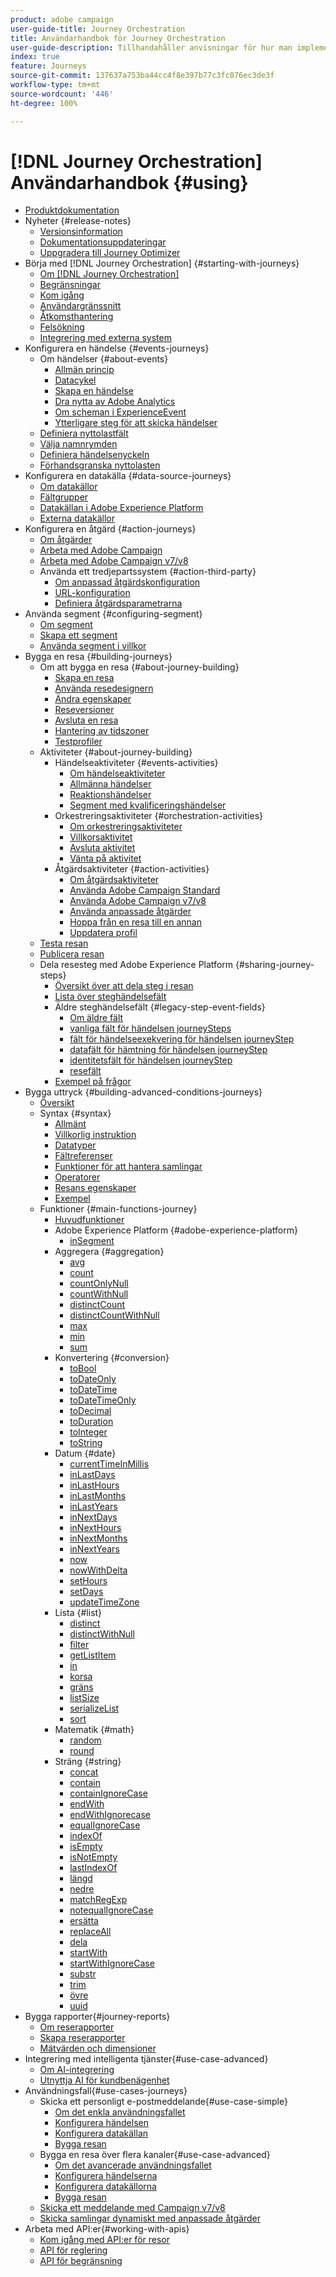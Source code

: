 ```yaml
---
product: adobe campaign
user-guide-title: Journey Orchestration
title: Användarhandbok för Journey Orchestration
user-guide-description: Tillhandahåller anvisningar för hur man implementerar och bygger resor.
index: true
feature: Journeys
source-git-commit: 137637a753ba44cc4f8e397b77c3fc076ec3de3f
workflow-type: tm+mt
source-wordcount: '446'
ht-degree: 100%

---
```



# [!DNL Journey Orchestration] Användarhandbok {#using}

+ [Produktdokumentation](journey-orchestration-home.md)
+ Nyheter {#release-notes}
   + [Versionsinformation](using/release-notes/release-notes.md)
   + [Dokumentationsuppdateringar](using/release-notes/documentation-updates.md)
   + [Uppgradera till Journey Optimizer](using/release-notes/upgrade-to-ajo.md)
+ Börja med [!DNL Journey Orchestration] {#starting-with-journeys}
   + [Om [!DNL Journey Orchestration]](using/about/about-journey-orchestration.md)
   + [Begränsningar](using/about/limitations.md)
   + [Kom igång](using/about/get-started.md)
   + [Användargränssnitt](using/about/user-interface.md)
   + [Åtkomsthantering](using/about/access-management.md)
   + [Felsökning](using/about/troubleshooting.md)
   + [Integrering med externa system](using/about/external-systems.md)
+ Konfigurera en händelse {#events-journeys}
   + Om händelser {#about-events}
      + [Allmän princip](using/event/about-events.md)
      + [Datacykel](using/event/about-data-cycle.md)
      + [Skapa en händelse](using/event/about-creating.md)
      + [Dra nytta av Adobe Analytics](using/event/about-analytics.md)
      + [Om scheman i ExperienceEvent](using/event/experience-event-schema.md)
      + [Ytterligare steg för att skicka händelser](using/event/additional-steps-to-send-events-to-journey-orchestration.md)
   + [Definiera nyttolastfält](using/event/defining-the-payload-fields.md)
   + [Välja namnrymden](using/event/selecting-the-namespace.md)
   + [Definiera händelsenyckeln](using/event/defining-the-event-key.md)
   + [Förhandsgranska nyttolasten](using/event/previewing-the-payload.md)
+ Konfigurera en datakälla {#data-source-journeys}
   + [Om datakällor](using/datasource/about-data-sources.md)
   + [Fältgrupper](using/datasource/field-groups.md)
   + [Datakällan i Adobe Experience Platform](using/datasource/adobe-experience-platform-data-source.md)
   + [Externa datakällor](using/datasource/external-data-sources.md)
+ Konfigurera en åtgärd {#action-journeys}
   + [Om åtgärder](using/action/action.md)
   + [Arbeta med Adobe Campaign ](using/action/working-with-adobe-campaign.md)
   + [Arbeta med Adobe Campaign v7/v8](using/action/acc-action.md)
   + Använda ett tredjepartssystem {#action-third-party}
      + [Om anpassad åtgärdskonfiguration](using/action/about-custom-action-configuration.md)
      + [URL-konfiguration](using/action/url-configuration.md)
      + [Definiera åtgärdsparametrarna](using/action/defining-the-message-parameters.md)
+ Använda segment {#configuring-segment}
   + [Om segment](using/segment/about-segments.md)
   + [Skapa ett segment](using/segment/creating-a-segment.md)
   + [Använda segment i villkor](using/segment/using-a-segment.md)
+ Bygga en resa {#building-journeys}
   + Om att bygga en resa {#about-journey-building}
      + [Skapa en resa](using/building-journeys/journey.md)
      + [Använda resedesignern](using/building-journeys/using-the-journey-designer.md)
      + [Ändra egenskaper](using/building-journeys/changing-properties.md)
      + [Reseversioner](using/building-journeys/journey-versions.md)
      + [Avsluta en resa](using/building-journeys/terminating-a-journey.md)
      + [Hantering av tidszoner](using/building-journeys/timezone-management.md)
      + [Testprofiler](using/building-journeys/creating-test-profiles.md)
   + Aktiviteter {#about-journey-building}
      + Händelseaktiviteter {#events-activities}
         + [Om händelseaktiviteter](using/building-journeys/event-activities.md)
         + [Allmänna händelser](using/building-journeys/general-events.md)
         + [Reaktionshändelser](using/building-journeys/reaction-events.md)
         + [Segment med kvalificeringshändelser](using/building-journeys/segment-qualification-events.md)
      + Orkestreringsaktiviteter {#orchestration-activities}
         + [Om orkestreringsaktiviteter](using/building-journeys/about-orchestration-activities.md)
         + [Villkorsaktivitet](using/building-journeys/condition-activity.md)
         + [Avsluta aktivitet](using/building-journeys/end-activity.md)
         + [Vänta på aktivitet](using/building-journeys/wait-activity.md)
      + Åtgärdsaktiviteter {#action-activities}
         + [Om åtgärdsaktiviteter](using/building-journeys/about-action-activities.md)
         + [Använda Adobe Campaign Standard](using/building-journeys/using-adobe-campaign-actions.md)
         + [Använda Adobe Campaign v7/v8](using/building-journeys/using-adobe-campaign-classic.md)
         + [Använda anpassade åtgärder](using/building-journeys/using-custom-actions.md)
         + [Hoppa från en resa till en annan](using/building-journeys/jump.md)
         + [Uppdatera profil](using/building-journeys/update-profiles.md)
   + [Testa resan](using/building-journeys/testing-the-journey.md)
   + [Publicera resan](using/building-journeys/publishing-the-journey.md)
   + Dela resesteg med Adobe Experience Platform {#sharing-journey-steps}
      + [Översikt över att dela steg i resan](using/building-journeys/sharing-overview.md)
      + [Lista över steghändelsefält](using/building-journeys/sharing-field-list.md)
      + Äldre steghändelsefält {#legacy-step-event-fields}
         + [Om äldre fält](using/building-journeys/sharing-legacy-fields.md)
         + [vanliga fält för händelsen journeySteps](using/building-journeys/sharing-common-fields.md)
         + [fält för händelseexekvering för händelsen journeyStep](using/building-journeys/sharing-execution-fields.md)
         + [datafält för hämtning för händelsen journeyStep](using/building-journeys/sharing-fetch-fields.md)
         + [identitetsfält för händelsen journeyStep](using/building-journeys/sharing-identity-fields.md)
         + [resefält](using/building-journeys/sharing-journey-fields.md)
      + [Exempel på frågor](using/building-journeys/query-examples.md)
+ Bygga uttryck {#building-advanced-conditions-journeys}
   + [Översikt](using/expression/expressionadvanced.md)
   + Syntax {#syntax}
      + [Allmänt](using/expression/generalities.md)
      + [Villkorlig instruktion](using/expression/conditional-instruction.md)
      + [Datatyper](using/expression/data-types.md)
      + [Fältreferenser](using/expression/field-references.md)
      + [Funktioner för att hantera samlingar](using/expression/collection-management-functions.md)
      + [Operatorer](using/expression/operators.md)
      + [Resans egenskaper](using/expression/journey-properties.md)
      + [Exempel](using/expression/advanced-editor-use-cases.md)
   + Funktioner {#main-functions-journey}
      + [Huvudfunktioner](using/expression/functions.md)
      + Adobe Experience Platform {#adobe-experience-platform}
         + [inSegment](using/functions/functioninsegment.md)
      + Aggregera {#aggregation}
         + [avg](using/functions/functionavg.md)
         + [count](using/functions/functioncount.md)
         + [countOnlyNull](using/functions/functioncountonlynull.md)
         + [countWithNull](using/functions/functioncountwithnull.md)
         + [distinctCount](using/functions/functiondistinctcount.md)
         + [distinctCountWithNull](using/functions/functiondistinctcountwithnull.md)
         + [max](using/functions/functionmax.md)
         + [min](using/functions/functionmin.md)
         + [sum](using/functions/functionsum.md)
      + Konvertering {#conversion}
         + [toBool](using/functions/functiontobool.md)
         + [toDateOnly](using/functions/functiontodateonly.md)
         + [toDateTime](using/functions/functiontodatetime.md)
         + [toDateTimeOnly](using/functions/functiontodatetimeonly.md)
         + [toDecimal](using/functions/functiontodecimal.md)
         + [toDuration](using/functions/functiontoduration.md)
         + [toInteger](using/functions/functiontointeger.md)
         + [toString](using/functions/functiontostring.md)
      + Datum {#date}
         + [currentTimeInMillis](using/functions/functioncurrenttimeinmillis.md)
         + [inLastDays](using/functions/functioninlastdays.md)
         + [inLastHours](using/functions/functioninlasthours.md)
         + [inLastMonths](using/functions/functioninlastmonths.md)
         + [inLastYears](using/functions/functioninlastyears.md)
         + [inNextDays](using/functions/functioninnextdays.md)
         + [inNextHours](using/functions/functioninnexthours.md)
         + [inNextMonths](using/functions/functioninnextmonths.md)
         + [inNextYears](using/functions/functioninnextyears.md)
         + [now](using/functions/functionnow.md)
         + [nowWithDelta](using/functions/functionnowwithdelta.md)
         + [setHours](using/functions/functionsethours.md)
         + [setDays](using/functions/functionsetdays.md)
         + [updateTimeZone](using/functions/functionupdatetimezone.md)
      + Lista {#list}
         + [distinct](using/functions/functiondistinct.md)
         + [distinctWithNull](using/functions/functiondistinctwithnull.md)
         + [filter](using/functions/functionfilter.md)
         + [getListItem](using/functions/functiongetlistitem.md)
         + [in](using/functions/functionin.md)
         + [korsa](using/functions/functionintersect.md)
         + [gräns](using/functions/functionlimit.md)
         + [listSize](using/functions/functionlistsize.md)
         + [serializeList](using/functions/functionserializelist.md)
         + [sort](using/functions/functionsort.md)
      + Matematik {#math}
         + [random](using/functions/functionrandom.md)
         + [round](using/functions/functionround.md)
      + Sträng {#string}
         + [concat](using/functions/functionconcat.md)
         + [contain](using/functions/functioncontain.md)
         + [containIgnoreCase](using/functions/functioncontainwithignorecase.md)
         + [endWith](using/functions/functionendwith.md)
         + [endWithIgnorecase](using/functions/functionendwithignorecase.md)
         + [equalIgnoreCase](using/functions/functionequalignorecase.md)
         + [indexOf](using/functions/functionindexof.md)
         + [isEmpty](using/functions/functionisempty.md)
         + [isNotEmpty](using/functions/functionisnotempty.md)
         + [lastIndexOf](using/functions/functionlastindexof.md)
         + [längd](using/functions/functionlength.md)
         + [nedre](using/functions/functionlower.md)
         + [matchRegExp](using/functions/functionmatchregexp.md)
         + [notequalIgnoreCase](using/functions/functionnotequalignorecase.md)
         + [ersätta](using/functions/functionreplace.md)
         + [replaceAll](using/functions/functionreplaceall.md)
         + [dela](using/functions/functionsplit.md)
         + [startWith](using/functions/functionstartwith.md)
         + [startWithIgnoreCase](using/functions/functionstartwithignorecase.md)
         + [substr](using/functions/functionsubstr.md)
         + [trim](using/functions/functiontrim.md)
         + [övre](using/functions/functionupper.md)
         + [uuid](using/functions/functionuuid.md)
+ Bygga rapporter{#journey-reports}
   + [Om reserapporter](using/reporting/about-journey-reports.md)
   + [Skapa reserapporter](using/reporting/creating-your-journey-reports.md)
   + [Mätvärden och dimensioner](using/reporting/metrics-and-dimensions.md)
+ Integrering med intelligenta tjänster{#use-case-advanced}
   + [Om AI-integrering](using/ai-services/ai-services-overview.md)
   + [Utnyttja AI för kundbenägenhet](using/ai-services/leveraging-customer-ai.md)
+ Användningsfall{#use-cases-journeys}
   + Skicka ett personligt e-postmeddelande{#use-case-simple}
      + [Om det enkla användningsfallet](using/usecase/about-the-simple-use-case.md)
      + [Konfigurera händelsen](using/usecase/configuring-the-event.md)
      + [Konfigurera datakällan](using/usecase/configuring-the-data-source.md)
      + [Bygga resan](using/usecase/simple-uc-building-the-journey.md)
   + Bygga en resa över flera kanaler{#use-case-advanced}
      + [Om det avancerade användningsfallet](using/usecase/about-the-advanced-use-case.md)
      + [Konfigurera händelserna](using/usecase/configuring-the-events.md)
      + [Konfigurera datakällorna](using/usecase/configuring-the-data-sources.md)
      + [Bygga resan](using/usecase/building-the-journey.md)
   + [Skicka ett meddelande med Campaign v7/v8](using/usecase/campaign-classic-use-case.md)
   + [Skicka samlingar dynamiskt med anpassade åtgärder](using/usecase/collections.md)
+ Arbeta med API:er{#working-with-apis}
   + [Kom igång med API:er för resor](using/api/journeys-apis.md)
   + [API för reglering](using/api/capping.md)
   + [API för begränsning](using/api/throttling.md)
